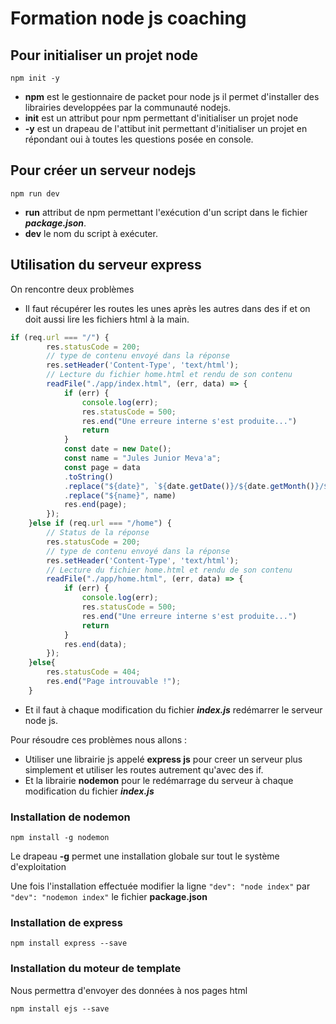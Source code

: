 # Formation node js coaching

## Pour initialiser un projet node

``` console
npm init -y
```

* **npm** est le gestionnaire de packet pour node js il permet d'installer des librairies developpées par la communauté nodejs.
* **init** est un attribut pour npm permettant d'initialiser un projet node
* **-y** est un drapeau de l'attibut init permettant d'initialiser un projet en répondant oui à toutes les questions posée en console.


## Pour créer un serveur nodejs

``` console
npm run dev
```

* **run** attribut de npm permettant l'exécution d'un script dans le fichier ***package.json***.
* **dev** le nom du script à exécuter.

## Utilisation du serveur express

On rencontre deux problèmes

* Il faut récupérer les routes les unes après les autres dans des if et on doit aussi lire les fichiers html à la main.

``` js
if (req.url === "/") {
        res.statusCode = 200;
        // type de contenu envoyé dans la réponse
        res.setHeader('Content-Type', 'text/html');
        // Lecture du fichier home.html et rendu de son contenu
        readFile("./app/index.html", (err, data) => {
            if (err) {
                console.log(err);
                res.statusCode = 500;
                res.end("Une erreure interne s'est produite...")
                return
            }
            const date = new Date();
            const name = "Jules Junior Meva'a";
            const page = data
            .toString()
            .replace("${date}", `${date.getDate()}/${date.getMonth()}/${date.getFullYear()} ${date.getHours()}:${date.getMinutes()}:${date.getSeconds()}`)
            .replace("${name}", name)
            res.end(page);
        });
    }else if (req.url === "/home") {
        // Status de la réponse
        res.statusCode = 200;
        // type de contenu envoyé dans la réponse
        res.setHeader('Content-Type', 'text/html');
        // Lecture du fichier home.html et rendu de son contenu
        readFile("./app/home.html", (err, data) => {
            if (err) {
                console.log(err);
                res.statusCode = 500;
                res.end("Une erreure interne s'est produite...")
                return
            }
            res.end(data);
        });
    }else{
        res.statusCode = 404;
        res.end("Page introuvable !");
    }
```

* Et il faut à chaque modification du fichier ***index.js*** redémarrer le serveur node js.

Pour résoudre ces problèmes nous allons :

* Utiliser une librairie js appelé **express js** pour creer un serveur plus simplement et utiliser les routes autrement qu'avec des if.
* Et la librairie **nodemon** pour le redémarrage du serveur à chaque modification du fichier ***index.js***

### Installation de nodemon

```console
npm install -g nodemon
```

Le drapeau **-g** permet une installation globale sur tout le système d'exploitation

Une fois l'installation effectuée modifier la ligne ```"dev": "node index"``` par ```"dev": "nodemon index"``` le fichier **package.json**

### Installation de express

```console
npm install express --save
```

### Installation du moteur de template

Nous permettra d'envoyer des données à nos pages html

```console
npm install ejs --save
```